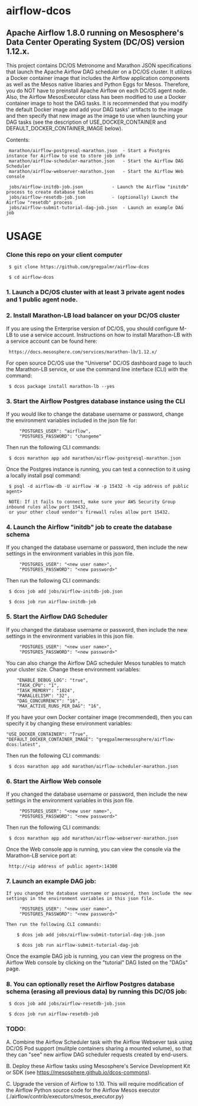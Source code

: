 # airflow-dcos

## Apache Airflow 1.8.0 running on Mesosphere's Data Center Operating System (DC/OS) version 1.12.x.

This project contains DC/OS Metronome and Marathon JSON specifications that launch the Apache Airflow DAG scheduler on a DC/OS cluster. It utilizes a Docker container image that includes the Airflow application components as well as the Mesos native libaries and Python Eggs for Mesos. Therefore, you do NOT have to preinstall Apache Airflow on each DC/OS agent node. Also, the Airflow MesosExecutor class has been modified to use a Docker container image to host the DAG tasks. It is recommended that you modify the default Docker image and add your DAG tasks' artifacts to the image and then specify that new image as the image to use when launching your DAG tasks (see the description of USE_DOCKER_CONTAINER and DEFAULT_DOCKER_CONTAINER_IMAGE below).

Contents:

     marathon/airflow-postgresql-marathon.json	- Start a Postgres instance for Airflow to use to store job info
     marathon/airflow-scheduler-marathon.json	- Start the Airflow DAG Scheduler
     marathon/airflow-webserver-marathon.json	- Start the Airflow Web console

     jobs/airflow-initdb-job.json			- Launch the Airflow "initdb" process to create database tables
     jobs/airflow-resetdb-job.json			- (optionally) Launch the Airflow "resetdb" process
     jobs/airflow-submit-tutorial-dag-job.json	- Launch an example DAG job

# USAGE

### Clone this repo on your client computer

     $ git clone https://github.com/gregpalmr/airflow-dcos

     $ cd airflow-dcos

### 1. Launch a DC/OS cluster with at least 3 private agent nodes and 1 public agent node.

### 2. Install Marathon-LB load balancer on your DC/OS cluster 

If you are using the Enterprise version of DC/OS, you should configure M-LB to use a service account. Instructions on how to install Marathon-LB with a service account can be found here:

     https://docs.mesosphere.com/services/marathon-lb/1.12.x/

For open source DC/OS use the "Universe" DC/OS dashboard page to lauch the Marathon-LB service, or use the command line interface (CLI) with the command:

     $ dcos package install marathon-lb --yes

### 3. Start the Airflow Postgres database instance using the CLI 

If you would like to change the database username or password, change the environment variables included in the json file for:

         "POSTGRES_USER": "airflow",
         "POSTGRES_PASSWORD": "changeme"

Then run the following CLI commands:

     $ dcos marathon app add marathon/airflow-postgresql-marathon.json

Once the Postgres instance is running, you can test a connection to it using a locally install psql command:

     $ psql -d airflow-db -U airflow -W -p 15432 -h <ip address of public agent>

     NOTE: If it fails to connect, make sure your AWS Security Group inbound rules allow port 15432, 
     or your other cloud vendor's firewall rules allow port 15432.

### 4. Launch the Airflow "initdb" job to create the database schema 

If you changed the database username or password, then include the new settings in the environment variables in this json file.

         "POSTGRES_USER": "<new user name>",
         "POSTGRES_PASSWORD": "<new password>"

Then run the following CLI commands:

     $ dcos job add jobs/airflow-initdb-job.json

     $ dcos job run airflow-initdb-job

### 5. Start the Airflow DAG Scheduler

If you changed the database username or password, then include the new settings in the environment variables in this json file.

         "POSTGRES_USER": "<new user name>",
         "POSTGRES_PASSWORD": "<new password>"

You can also change the Airflow DAG scheduler Mesos tunables to match your cluster size. Change these environment variables:

		"ENABLE_DEBUG_LOG": "true",
		"TASK_CPU": "1",
		"TASK_MEMORY": "1024",
		"PARALLELISM": "32",
		"DAG_CONCURRENCY": "16",
		"MAX_ACTIVE_RUNS_PER_DAG": "16",

If you have your own Docker container image (recommended), then you can specify it by changing these environment variables:

    "USE_DOCKER_CONTAINER": "True",
    "DEFAULT_DOCKER_CONTAINER_IMAGE": "gregpalmermesosphere/airflow-dcos:latest",

Then run the following CLI commands:

     $ dcos marathon app add marathon/airflow-scheduler-marathon.json

### 6. Start the Airflow Web console

If you changed the database username or password, then include the new settings in the environment variables in this json file.

         "POSTGRES_USER": "<new user name>",
         "POSTGRES_PASSWORD": "<new password>"

Then run the following CLI commands:

     $ dcos marathon app add marathon/airflow-webserver-marathon.json

Once the Web console app is running, you can view the console via the Marathon-LB service port at:

     http://<ip address of public agent>:14300
     
### 7. Launch an example DAG job:

    If you changed the database username or password, then include the new settings in the environment variables in this json file.

         "POSTGRES_USER": "<new user name>",
         "POSTGRES_PASSWORD": "<new password>"

    Then run the following CLI commands:

        $ dcos job add jobs/airflow-submit-tutorial-dag-job.json

        $ dcos job run airflow-submit-tutorial-dag-job

Once the example DAG job is running, you can view the progress on the Airflow Web console by clicking on the "tutorial" DAG listed on the "DAGs" page.

### 8. You can optionally reset the Airflow Postgres database schema (erasing all previous data) by running this DC/OS job:

     $ dcos job add jobs/airflow-resetdb-job.json

     $ dcos job run airflow-resetdb-job

### TODO:

A. Combine the Airflow Scheduler task with the Airflow Websever task using DC/OS Pod support (mulitple containers sharing a mounted volume), so that they can "see" new airflow DAG scheduler requests created by end-users.

B. Deploy these Airflow tasks using Mesosphere's Service Development Kit or SDK (see https://mesosphere.github.io/dcos-commons).

C. Upgrade the version of Airflow to 1.10. This will require modification of the Airflow Python source code for the Airflow Mesos executor (./airflow/contrib/executors/mesos_executor.py)
